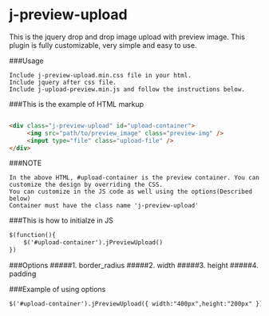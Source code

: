 # j-preview-upload
This is the jquery drop and drop image upload with preview image. This plugin is fully customizable, very simple and easy to use.

###Usage
```
Include j-preview-upload.min.css file in your html.
Include jquery after css file.
Include j-upload-preview.min.js and follow the instructions below.
```

###This is the example of HTML markup

```html

<div class="j-preview-upload" id="upload-container">
     <img src="path/to/preview_image" class="preview-img" />
     <input type="file" class="upload-file" />
</div>

```
###NOTE
```
In the above HTML, #upload-container is the preview container. You can customize the design by overriding the CSS.
You can customize in the JS code as well using the options(Described below)
Container must have the class name 'j-preview-upload'
```

###This is how to initialze in JS
```html
$(function(){
	$('#upload-container').jPreviewUpload()
})
```

###Options
#####1. border_radius
#####2. width
#####3. height
#####4. padding

###Example of using options
```html
$('#upload-container').jPreviewUpload({ width:"400px",height:"200px" })
```
